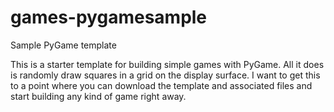 games-pygamesample
==================

Sample PyGame template

This is a starter template for building simple games with PyGame. All it does is randomly draw squares in a grid on the display surface. I want to get this to a point where you can download the template and associated files and start building any kind of game right away.

